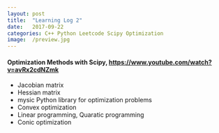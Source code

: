 ```yaml
---
layout: post
title:  "Learning Log 2"
date:   2017-09-22 
categories: C++ Python Leetcode Scipy Optimization
image:  /preview.jpg
---
```

#### Optimization Methods with Scipy, https://www.youtube.com/watch?v=avRx2cdNZmk
- Jacobian matrix
- Hessian matrix
- mysic Python library for optimization problems
- Convex optimization
- Linear programming, Quaratic programming
- Conic optimization 





